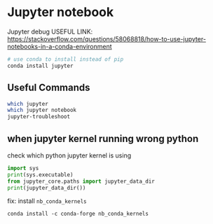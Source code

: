 # Jupyter notebook
Jupyter debug
USEFUL LINK: https://stackoverflow.com/questions/58068818/how-to-use-jupyter-notebooks-in-a-conda-environment

```bash
# use conda to install instead of pip 
conda install jupyter
```

## Useful Commands
```bash
which jupyter
which jupyter notebook
jupyter-troubleshoot
```
## when jupyter kernel running wrong python
check which python jupyter kernel is using
```python
import sys
print(sys.executable)
from jupyter_core.paths import jupyter_data_dir
print(jupyter_data_dir())
```

fix: install `nb_conda_kernels`
```
conda install -c conda-forge nb_conda_kernels
```
